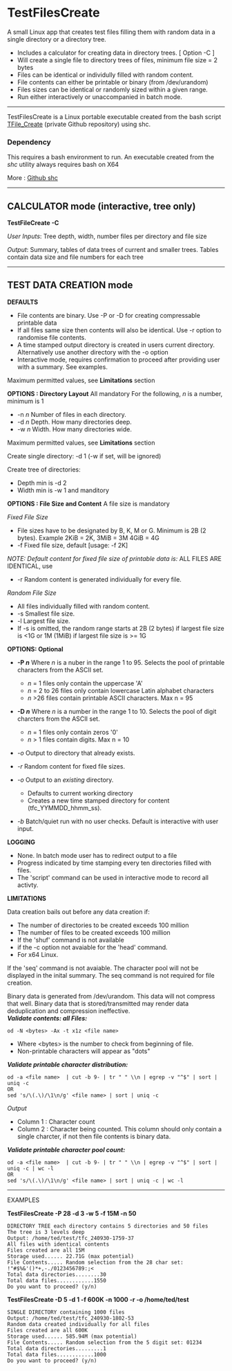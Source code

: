 # TestFilesCreate

 A small Linux app that creates test files filling them with random data in a single directory or a directory tree. 
 
 * Includes a calculator for creating data in directory trees. [ Option -C ]
 * Will create a single file to directory trees of files, minimum file size = 2 bytes   
 * Files can be identical or individully filled with random content.
 * File contents can either be printable or binary (from /dev/urandom) 
 * Files sizes can be identical or randomly sized within a given range.
 * Run either interactively or unaccompanied in batch mode. 
_______________________________________________________________________
TestFilesCreate is a Linux portable executable created from the bash script [TFile_Create](https://github.com/Jim-JMCD/Test_Files_Create) (private Github repository) using shc. 

### Dependency
This requires a bash environment to run. 
An executable created from the *shc* utility always requires bash on X64

More : [Github shc](https://github.com/neurobin/shc)   
_______________________________________________________________________

## CALCULATOR mode  (interactive, tree only) 

__TestFileCreate -C__ 
 
 *User Inputs*: Tree depth, width, number files per directory and file size
 
 *Output*: Summary, tables of data trees of current and smaller trees. Tables contain data size and file numbers for each tree
_______________________________________________________________________
## TEST DATA CREATION mode  

__DEFAULTS__
 * File contents are binary. Use -P or -D for creating compressable printable data  
 * If all files same size then contents will also be identical.  Use -r option to randomise file contents.
 * A time stamped output directory is created in users current directory. Alternatively use another directory with the -o option
 * Interactive mode, requires confirmation to proceed after providing user with a summary. See examples.

 Maximum permitted values, see __Limitations__ section    

__OPTIONS : Directory Layout__ All mandatory
For the following, _n_ is a number, minimum is 1   
* -n _n_   Number of files in each directory.
* -d _n_   Depth. How many directories deep.  
* -w _n_   Width. How many directories wide.  

Maximum permitted values, see __Limitations__ section  

Create single directory: -d 1 (-w if set, will be ignored) 

Create tree of directories: 
* Depth min is -d 2
* Width min is -w 1 and manditory  

__OPTIONS : File Size and Content__ A file size is mandatory

*Fixed File Size*
 * File sizes have to be designated by B, K, M or G. Minimum is 2B (2 bytes). Example 2KiB = 2K, 3MiB = 3M 4GiB = 4G   
 * -f Fixed file size, default [usage: -f 2K]

 _NOTE: Default content for fixed file size of printable data is:_ ALL FILES ARE IDENTICAL, use     
 * -r Random content is generated individually for every file.   

_Random File Size_
* All files individually filled with random content. 
* -s Smallest file size.
* -l Largest file size. 
* If -s is omitted, the random range starts at 2B (2 bytes) if largest file size is <1G or 1M (1MiB) if largest file size is >= 1G

__OPTIONS: Optional__
* __-P _n___   Where _n_ is a nuber in the range 1 to 95. Selects the pool of printable characters from the ASCII set. 
  * _n_ = 1 files only contain the uppercase 'A' 
  * _n_ = 2 to 26 files only contain lowercase Latin alphabet characters
  * _n_ >26 files contain printable ASCII characters. Max n = 95 

* __-D _n___  Where _n_ is a number in the range 1 to 10. Selects the pool of digit charcters from the ASCII set.
  * _n_ = 1 files only contain zeros '0'
  * _n_ > 1 files contain digits. Max n = 10

* _-o_ Output to directory that already exists.
* _-r_ Random content for fixed file sizes.
* _-o_ Output to an _existing_ directory.
  * Defaults to current working directory
  * Creates a new time stamped directory for content (tfc_YYMMDD_hhmm_ss).
* _-b_ Batch/quiet run with no user checks. Default is interactive with user input. 

__LOGGING__
* None. In batch mode user has to redirect output to a file  
* Progress indicated by time stamping every ten directories filled with files.
* The 'script' command can be used in interactive mode to record all activty. 
 
__LIMITATIONS__

Data creation bails out before any data creation if: 
* The number of directories to be created exceeds 100 million
* The number of files to be created exceeds 100 million
* If the 'shuf' command is not available 
* if the -c option not avaiable for the 'head' command.
* For x64 Linux.

If the 'seq' command is not avaiable. The character pool will not be displayed in the inital summary. The seq command is not required for file creation.

Binary data is generated from /dev/urandom. This data will not compress that well. Binary data that is stored/transmitted may render data deduplication and compression ineffective.  
___Validate contents: all Files:___

    od -N <bytes> -Ax -t x1z <file name>
     
* Where \<bytes\> is the number to check from beginning of file.
* Non-printable characters will appear as "dots"

___Validate printable character distribution:___
   
    od -a <file name>  | cut -b 9- | tr " " \\n | egrep -v "^$" | sort | uniq -c
    OR
    sed 's/\(.\)/\1\n/g' <file name> | sort | uniq -c
    
    
_Output_
* Column 1 : Character count
* Column 2 : Character being counted. This column should only contain a single charcter, if not then file contents is binary data.

___Validate printable character pool count:___

    od -a <file name>  | cut -b 9- | tr " " \\n | egrep -v "^$" | sort | uniq -c | wc -l
    OR
    sed 's/\(.\)/\1\n/g' <file name> | sort | uniq -c | wc -l 
_________________________________________________________________________________________________________
EXAMPLES 

__TestFilesCreate -P 28 -d 3 -w 5 -f 15M -n 50__

    DIRECTORY TREE each directory contains 5 directories and 50 files
    The tree is 3 levels deep
    Output: /home/ted/test/tfc_240930-1759-37
    All files with identical contents
    Files created are all 15M
    Storage used...... 22.71G (max potential)
    File Contents..... Random selection from the 28 char set: !"#$%&'()*+,-./0123456789:;<
    Total data directories........30
    Total data files............1550
    Do you want to proceed? (y/n)

__TestFilesCreate -D 5 -d 1 -f 600K -n 1000 -r -o /home/ted/test__

    SINGLE DIRECTORY containing 1000 files
    Output: /home/ted/test/tfc_240930-1802-53
    Random data created individually for all files
    Files created are all 600K
    Storage used...... 585.94M (max potential)
    File Contents..... Random selection from the 5 digit set: 01234
    Total data directories.........1
    Total data files............1000
    Do you want to proceed? (y/n)
